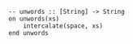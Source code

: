 ```applescript
-- unwords :: [String] -> String
on unwords(xs)
    intercalate(space, xs)
end unwords
```